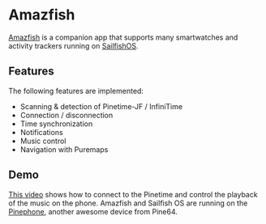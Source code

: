 # Amazfish
[Amazfish](https://openrepos.net/content/piggz/amazfish) is a companion app that supports many smartwatches and activity trackers running on [SailfishOS](https://sailfishos.org/).

## Features
The following features are implemented:
 - Scanning & detection of Pinetime-JF / InfiniTime
 - Connection / disconnection
 - Time synchronization
 - Notifications
 - Music control
 - Navigation with Puremaps
 
## Demo
[This video](https://seafile.codingfield.com/f/21c5d023452740279e36/) shows how to connect to the Pinetime and control the playback of the music on the phone.
Amazfish and Sailfish OS are running on the [Pinephone](https://www.pine64.org/pinephone/), another awesome device from Pine64.
 
